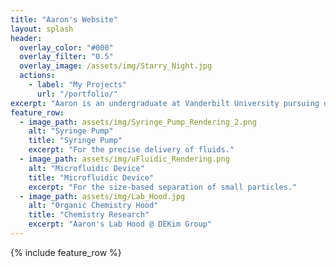 ```yaml
---
title: "Aaron's Website"
layout: splash
header:
  overlay_color: "#000"
  overlay_filter: "0.5"
  overlay_image: /assets/img/Starry_Night.jpg
  actions:
    - label: "My Projects"
      url: "/portfolio/"
excerpt: "Aaron is an undergraduate at Vanderbilt University pursuing double majors in Chemical Engineering and Chemistry, with a minor in Digital Fabrication."
feature_row:
  - image_path: assets/img/Syringe_Pump_Rendering_2.png
    alt: "Syringe Pump"
    title: "Syringe Pump"
    excerpt: "For the precise delivery of fluids."
  - image_path: assets/img/uFluidic_Rendering.png
    alt: "Microfluidic Device"
    title: "Microfluidic Device"
    excerpt: "For the size-based separation of small particles."
  - image_path: assets/img/Lab_Hood.jpg
    alt: "Organic Chemistry Hood"
    title: "Chemistry Research"
    excerpt: "Aaron's Lab Hood @ DEKim Group"
---
```


{% include feature_row %}

